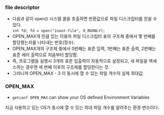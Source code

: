 ### file descriptor
* 다음과 같이 open() 시스템 콜을 호출하면 반환값으로 파일 디스크립터를 얻을 수 있다.
<br>`int fd; fd = open("inout-file", O_RDONLY);`
* OPEN_MAX개 만큼 있는 이용자 파일 디스크립터 표의 구조체 중에서 몇 번째를 할당했는지를 나타내는 번호(정수).
* OPEN_MAX개의 구조체 중에서 0번째는 표준 입력, 1번째는 표준 출력, 2번째는 표준 에러 출력으로 처음부터 할당함.
* 즉, 프로그램을 실행시 3개의 표준 입출력이 자동적으로 설정되고, 새 파일을 액세스하는 경우엔 세 번째 이후의 구조체를 할당한다는 것.
* 그러니까 OPEN_MAX - 3 이 동시에 열 수 있는 파일 개수의 실제 최대값.

### OPEN_MAX 
* `getconf OPEN_MAX` can show your OS defined Environment Variables

지금 사용하고 있는 OS가 동시에 열 수 있는 최대 파일 개수를 알려주는 환경 변수이다.
